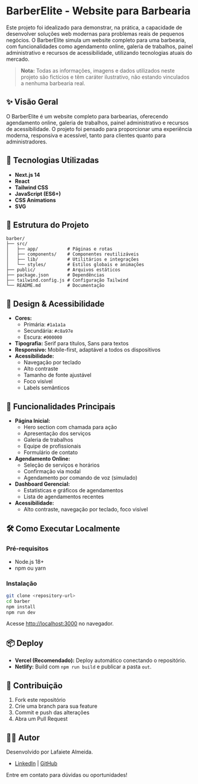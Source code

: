 # BarberElite - Website para Barbearia

Este projeto foi idealizado para demonstrar, na prática, a capacidade de desenvolver soluções web modernas para problemas reais de pequenos negócios. O BarberElite simula um website completo para uma barbearia, com funcionalidades como agendamento online, galeria de trabalhos, painel administrativo e recursos de acessibilidade, utilizando tecnologias atuais do mercado.

> **Nota:** Todas as informações, imagens e dados utilizados neste projeto são fictícios e têm caráter ilustrativo, não estando vinculados a nenhuma barbearia real.

## ✨ Visão Geral

O BarberElite é um website completo para barbearias, oferecendo agendamento online, galeria de trabalhos, painel administrativo e recursos de acessibilidade. O projeto foi pensado para proporcionar uma experiência moderna, responsiva e acessível, tanto para clientes quanto para administradores.

## 🚀 Tecnologias Utilizadas

- **Next.js 14**
- **React**
- **Tailwind CSS**
- **JavaScript (ES6+)**
- **CSS Animations**
- **SVG**

## 📁 Estrutura do Projeto

```
barber/
├── src/
│   ├── app/           # Páginas e rotas
│   ├── components/    # Componentes reutilizáveis
│   ├── lib/           # Utilitários e integrações
│   └── styles/        # Estilos globais e animações
├── public/            # Arquivos estáticos
├── package.json       # Dependências
├── tailwind.config.js # Configuração Tailwind
└── README.md          # Documentação
```

## 🎨 Design & Acessibilidade

- **Cores:**
  - Primária: `#1a1a1a`
  - Secundária: `#c8a97e`
  - Escura: `#000000`
- **Tipografia:** Serif para títulos, Sans para textos
- **Responsivo:** Mobile-first, adaptável a todos os dispositivos
- **Acessibilidade:**
  - Navegação por teclado
  - Alto contraste
  - Tamanho de fonte ajustável
  - Foco visível
  - Labels semânticos

## 📱 Funcionalidades Principais

- **Página Inicial:**
  - Hero section com chamada para ação
  - Apresentação dos serviços
  - Galeria de trabalhos
  - Equipe de profissionais
  - Formulário de contato
- **Agendamento Online:**
  - Seleção de serviços e horários
  - Confirmação via modal
  - Agendamento por comando de voz (simulado)
- **Dashboard Gerencial:**
  - Estatísticas e gráficos de agendamentos
  - Lista de agendamentos recentes
- **Acessibilidade:**
  - Alto contraste, navegação por teclado, foco visível

## 🛠️ Como Executar Localmente

### Pré-requisitos
- Node.js 18+
- npm ou yarn

### Instalação

```bash
git clone <repository-url>
cd barber
npm install
npm run dev
```
Acesse [http://localhost:3000](http://localhost:3000) no navegador.

## 📦 Deploy

- **Vercel (Recomendado):** Deploy automático conectando o repositório.
- **Netlify:** Build com `npm run build` e publicar a pasta `out`.

## 🤝 Contribuição

1. Fork este repositório
2. Crie uma branch para sua feature
3. Commit e push das alterações
4. Abra um Pull Request

## 👨‍💻 Autor

Desenvolvido por Lafaiete Almeida.
- [LinkedIn](https://www.linkedin.com/in/lafaiete-almeida-dev) | [GitHub](https://github.com/Lafaietepedro)

Entre em contato para dúvidas ou oportunidades!